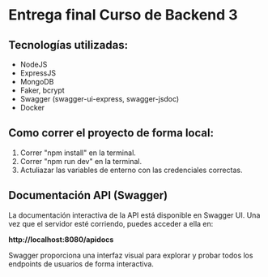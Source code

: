 # Entrega final Curso de Backend 3

## Tecnologías utilizadas:

- NodeJS
- ExpressJS
- MongoDB
- Faker, bcrypt
- Swagger (swagger-ui-express, swagger-jsdoc)
- Docker

## Como correr el proyecto de forma local:

1. Correr "npm install" en la terminal.
2. Correr "npm run dev" en la terminal.
4. Actuliazar las variables de enterno con las credenciales correctas.


## Documentación API (Swagger)

La documentación interactiva de la API está disponible en Swagger UI. Una vez que el servidor esté corriendo, puedes acceder a ella en:

**http://localhost:8080/apidocs**

Swagger proporciona una interfaz visual para explorar y probar todos los endpoints de usuarios de forma interactiva.